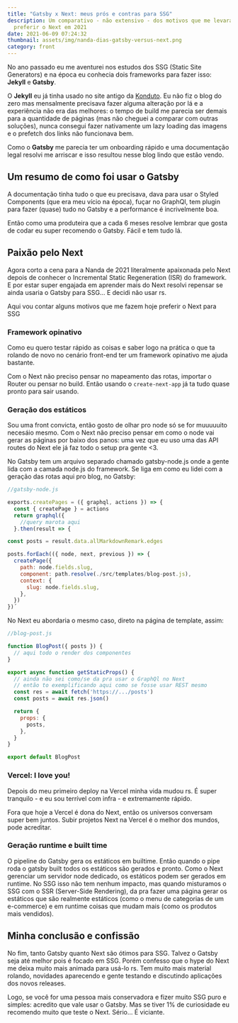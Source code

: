 ```yaml
---
title: "Gatsby x Next: meus prós e contras para SSG"
description: Um comparativo - não extensivo - dos motivos que me levaram a
  preferir o Next em 2021
date: 2021-06-09 07:24:32
thumbnail: assets/img/nanda-dias-gatsby-versus-next.png
category: front
---
```

No ano passado eu me aventurei nos estudos dos SSG (Static Site Generators) e na época eu conhecia dois frameworks para fazer isso: **Jekyll** e **Gatsby**.

O **Jekyll** eu já tinha usado no site antigo da [Konduto](https://www.konduto.com). Eu não fiz o blog do zero mas mensalmente precisava fazer alguma alteração por lá e a experiência não era das melhores: o tempo de build me parecia ser demais para a quantidade de páginas (mas não cheguei a comparar com outras soluções), nunca consegui fazer nativamente um lazy loading das imagens e o prefetch dos links não funcionava bem.

Como o **Gatsby** me parecia ter um onboarding rápido e uma documentação legal resolvi me arriscar e isso resultou nesse blog lindo que estão vendo.

## Um resumo de como foi usar o Gatsby

A documentação tinha tudo o que eu precisava, dava para usar o Styled Components (que era meu vício na época), fuçar no GraphQl, tem plugin para fazer (quase) tudo no Gatsby e a performance é incrivelmente boa.

Então como uma produteira que a cada 6 meses resolve lembrar que gosta de codar eu super recomendo o Gatsby. Fácil e tem tudo lá.

## Paixão pelo Next

Agora corto a cena para a Nanda de 2021 literalmente apaixonada pelo Next depois de conhecer o Incremental Static Regeneration (ISR) do framework. E por estar super engajada em aprender mais do Next resolvi repensar se ainda usaria o Gatsby para SSG... E decidi não usar rs.

Aqui vou contar alguns motivos que me fazem hoje preferir o Next para SSG

### Framework opinativo

Como eu quero testar rápido as coisas e saber logo na prática o que ta rolando de novo no cenário front-end ter um framework opinativo me ajuda bastante.

Com o Next não preciso pensar no mapeamento das rotas, importar o Router ou pensar no build. Então usando o `create-next-app` já ta tudo quase pronto para sair usando.

### Geração dos estáticos

Sou uma front convicta, então gosto de olhar pro node só se for muuuuuito necesáio mesmo. Com o Next não preciso pensar em como o node vai gerar as páginas por baixo dos panos: uma vez que eu uso uma das API routes do Next ele já faz todo o setup pra gente <3.

No Gatsby tem um arquivo separado chamado gatsby-node.js onde a gente lida com a camada node.js do framework. Se liga em como eu lidei com a geração das rotas aqui pro blog, no Gatsby:

```jsx
//gatsby-node.js

exports.createPages = ({ graphql, actions }) => {
  const { createPage } = actions
  return graphql({
    //query marota aqui
  }.then(result => {

const posts = result.data.allMarkdownRemark.edges

posts.forEach(({ node, next, previous }) => {
  createPage({
    path: node.fields.slug,
    component: path.resolve(./src/templates/blog-post.js),
    context: {
      slug: node.fields.slug,
    },
  })
})´
```

No Next eu abordaria o mesmo caso, direto na página de template, assim:

```jsx
//blog-post.js

function BlogPost({ posts }) {
  // aqui todo o render dos componentes
}

export async function getStaticProps() {
  // ainda não sei como/se da pra usar o GraphQl no Next
  // então to exemplificando aqui como se fosse usar REST mesmo
  const res = await fetch('https://.../posts')
  const posts = await res.json()

  return {
    props: {
      posts,
    },
  }
}

export default BlogPost
```


### Vercel: I love you!

Depois do meu primeiro deploy na Vercel minha vida mudou rs. É super tranquilo - e eu sou terrível com infra - e extremamente rápido.

Fora que hoje a Vercel é dona do Next, então os universos conversam super bem juntos. Subir projetos Next na Vercel é o melhor dos mundos, pode acreditar.

### Geração runtime e built time

O pipeline do Gatsby gera os estáticos em builtime. Então quando o pipe roda o gatsby built todos os estáticos são gerados e pronto.
Como o Next gerenciar um servidor node dedicado, os estáticos podem ser gerados em runtime. No SSG isso não tem nenhum impacto, mas quando misturamos o SSG com o SSR (Server-Side Rendering), da pra fazer uma página gerar os estáticos que são realmente estáticos (como o menu de categorias de um e-commerce) e em runtime coisas que mudam mais (como os produtos mais vendidos).

## Minha conclusão e confissão

No fim, tanto Gatsby quanto Next são ótimos para SSG. Talvez o Gatsby seja até melhor pois é focado em SSG.
Porém confesso que o hype do Next me deixa muito mais animada para usá-lo rs. Tem muito mais material rolando, novidades aparecendo e gente testando e discutindo aplicações dos novos releases.

Logo, se você for uma pessoa mais conservadora e fizer muito SSG puro e simples: acredito que vale usar o Gatsby.
Mas se tiver 1% de curiosidade eu recomendo muito que teste o Next. Sério... É viciante.

